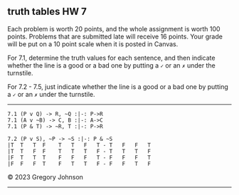 ## truth tables HW 7

Each problem is worth 20 points, and the whole assignment is worth 100 points. Problems that are submitted late will receive 16 points. Your grade will be put on a 10 point scale when it is posted in Canvas.

For 7.1, determine the truth values for each sentence, and then indicate whether the line is a good or a bad one by putting a `✓` or an `✗` under the turnstile. 

For 7.2 - 7.5, just indicate whether the line is a good or a bad one by putting a `✓` or an `✗` under the turnstile.

---


~~~{.TruthTable .Validity system="magnusSL" options="turnstilemark nocounterexample nodash autoAtoms" points="20" late-credit="16"}
7.1 (P v Q) -> R, ~Q :|-: P->R
7.1 (A v ~B) -> C, B :|-: A->C
7.1 (P & T) -> ~R, T :|-: P->R
~~~

~~~{.TruthTable .Validity system="magnusSL" options="turnstilemark nocounterexample nodash strictGivens" points="20" late-credit="16"}
7.2 (P v S), ~P -> ~S :|-: P & ~S
|T	T	T  F	T	T	F	T - T	F	F	T	
|T	T	F  F	T	T	T	F - T	T	T	F	
|F	T	T  T	F	F	F	T - F	F	F	T	
|F	F	F  T	F	T	T	F - F	F	T	F
~~~

&copy; 2023 Gregory Johnson 

---
